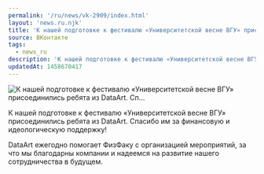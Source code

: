 ```yaml
---
permalink: '/ru/news/vk-2909/index.html'
layout: 'news.ru.njk'
title: 'К нашей подготовке к фестивалю «Университетской весне ВГУ» присоединились ребята из DataArt. Сп'
source: ВКонтакте
tags:
  - news_ru
description: 'К нашей подготовке к фестивалю «Университетской весне ВГУ» присоединились ребята из DataArt. Сп…'
updatedAt: 1458670417
---
```

![К нашей подготовке к фестивалю «Университетской весне ВГУ» присоединились ребята из DataArt. Сп…](https://sun9-34.userapi.com/impf/c630523/v630523484/1c3b5/kkqkZ8O3na0.jpg?size=1280x647&quality=96&sign=5e6bf6d024ddfae93bb9f6b62c4d4b87&c_uniq_tag=uYbyoBh86BMMDEP0fJ4WANBJG7eGEVGmo04zK7JyoPQ&type=album)

К нашей подготовке к фестивалю «Университетской весне ВГУ» присоединились ребята из DataArt. Спасибо им за финансовую и идеологическую поддержку!

DataArt ежегодно помогает ФизФаку с организацией мероприятий, за что мы благодарны компании и надеемся на развитие нашего сотрудничества в будущем.
